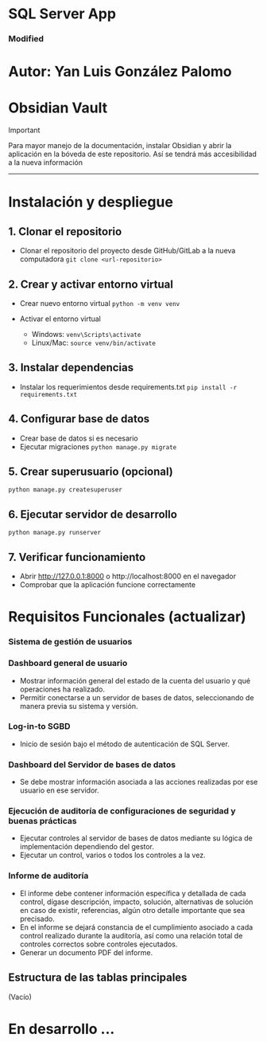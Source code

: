 # SQL Server App

### Modified

# Autor: Yan Luis González Palomo

# Obsidian Vault 

> [!IMPORTANT]
> Para mayor manejo de la documentación, instalar Obsidian y abrir la aplicación en la bóveda de este repositorio.
> Así se tendrá más accesibilidad a la nueva información

---

# Instalación y despliegue

## 1. Clonar el repositorio
- Clonar el repositorio del proyecto desde GitHub/GitLab a la nueva computadora
```git clone <url-repositorio>```

## 2. Crear y activar entorno virtual
- Crear nuevo entorno virtual
```python -m venv venv```

- Activar el entorno virtual
  - Windows: ```venv\Scripts\activate```
  - Linux/Mac: ```source venv/bin/activate```

## 3. Instalar dependencias
- Instalar los requerimientos desde requirements.txt
```pip install -r requirements.txt```

## 4. Configurar base de datos
- Crear base de datos si es necesario
- Ejecutar migraciones
```python manage.py migrate```

## 5. Crear superusuario (opcional)
```python manage.py createsuperuser```

## 6. Ejecutar servidor de desarrollo
```python manage.py runserver```

## 7. Verificar funcionamiento
- Abrir http://127.0.0.1:8000 o http://localhost:8000 en el navegador
- Comprobar que la aplicación funcione correctamente

# Requisitos Funcionales (actualizar)

### Sistema de gestión de usuarios

### Dashboard general de usuario
- Mostrar información general del estado de la cuenta del usuario y qué operaciones ha realizado.<br/>
- Permitir conectarse a un servidor de bases de datos, seleccionando de manera previa su sistema y versión.

### Log-in-to SGBD
- Inicio de sesión bajo el método de autenticación de SQL Server.

### Dashboard del Servidor de bases de datos
- Se debe mostrar información asociada a las acciones realizadas por ese usuario en ese servidor.

### Ejecución de auditoría de configuraciones de seguridad y buenas prácticas
- Ejecutar controles al servidor de bases de datos mediante su lógica de implementación dependiendo del gestor.<br/>
- Ejecutar un control, varios o todos los controles a la vez.  

### Informe de auditoría
- El informe debe contener información específica y detallada de cada control, dígase descripción, impacto, solución, alternativas de solución en caso de existir, referencias, algún otro detalle importante que sea precisado.<br/>
- En el informe se dejará constancia de el cumplimiento asociado a cada control realizado durante la auditoría, así como una relación total de controles correctos sobre controles ejecutados.<br/>
- Generar un documento PDF del informe.

## Estructura de las tablas principales 

(Vacío)

# En desarrollo ... 
